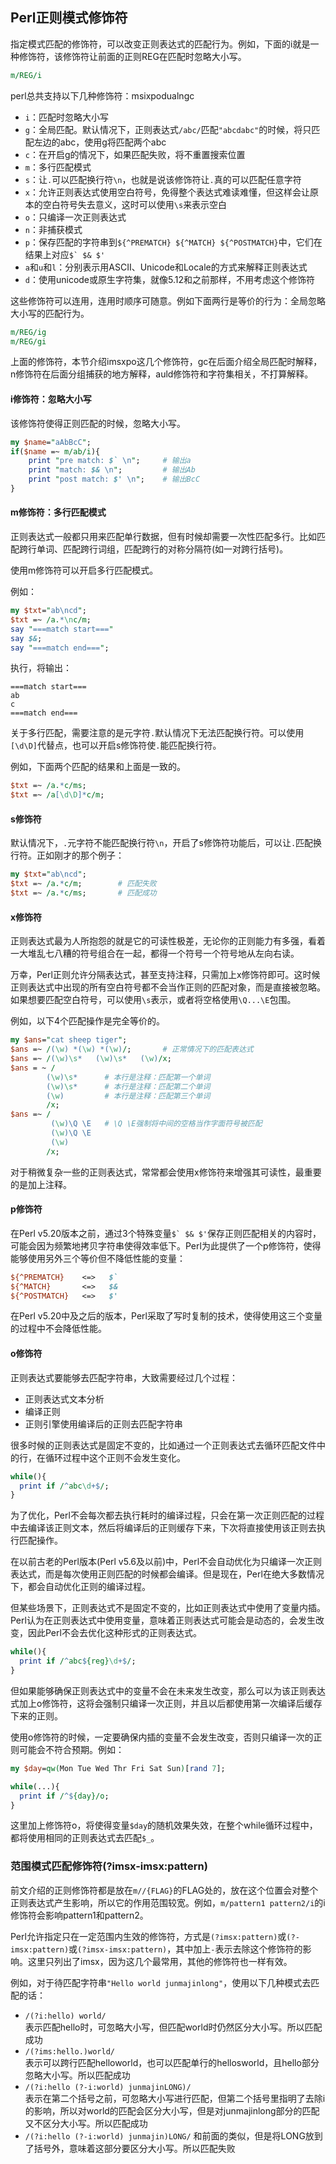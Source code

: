 ## Perl正则模式修饰符

指定模式匹配的修饰符，可以改变正则表达式的匹配行为。例如，下面的i就是一种修饰符，该修饰符让前面的正则REG在匹配时忽略大小写。
```perl
m/REG/i
```

perl总共支持以下几种修饰符：msixpodualngc

- `i`：匹配时忽略大小写  
- `g`：全局匹配。默认情况下，正则表达式`/abc/`匹配`"abcdabc"`的时候，将只匹配左边的abc，使用g将匹配两个abc  
- `c`：在开启g的情况下，如果匹配失败，将不重置搜索位置  
- `m`：多行匹配模式  
- `s`：让`.`可以匹配换行符`\n`，也就是说该修饰符让`.`真的可以匹配任意字符  
- `x`：允许正则表达式使用空白符号，免得整个表达式难读难懂，但这样会让原本的空白符号失去意义，这时可以使用`\s`来表示空白  
- `o`：只编译一次正则表达式  
- `n`：非捕获模式  
- `p`：保存匹配的字符串到`${^PREMATCH} ${^MATCH} ${^POSTMATCH}`中，它们在结果上对应`` $` $& $' ``  
- `a`和`u`和`l`：分别表示用ASCII、Unicode和Locale的方式来解释正则表达式  
- `d`：使用unicode或原生字符集，就像5.12和之前那样，不用考虑这个修饰符  

这些修饰符可以连用，连用时顺序可随意。例如下面两行是等价的行为：全局忽略大小写的匹配行为。
```perl
m/REG/ig
m/REG/gi
```

上面的修饰符，本节介绍imsxpo这几个修饰符，gc在后面介绍全局匹配时解释，n修饰符在后面分组捕获的地方解释，auld修饰符和字符集相关，不打算解释。

#### i修饰符：忽略大小写

该修饰符使得正则匹配的时候，忽略大小写。
```perl
my $name="aAbBcC";
if($name =~ m/ab/i){
    print "pre match: $` \n";     # 输出a
    print "match: $& \n";         # 输出Ab
    print "post match: $' \n";    # 输出BcC
}
```


#### m修饰符：多行匹配模式

正则表达式一般都只用来匹配单行数据，但有时候却需要一次性匹配多行。比如匹配跨行单词、匹配跨行词组，匹配跨行的对称分隔符(如一对跨行括号)。

使用m修饰符可以开启多行匹配模式。

例如：
```perl
my $txt="ab\ncd";
$txt =~ /a.*\nc/m;
say "===match start==="
say $&;
say "===match end===";
```
执行，将输出：
```
===match start===
ab
c
===match end===
```

关于多行匹配，需要注意的是元字符`.`默认情况下无法匹配换行符。可以使用`[\d\D]`代替点，也可以开启s修饰符使`.`能匹配换行符。

例如，下面两个匹配的结果和上面是一致的。
```perl
$txt =~ /a.*c/ms;
$txt =~ /a[\d\D]*c/m;
```

#### s修饰符

默认情况下，`.`元字符不能匹配换行符`\n`，开启了s修饰符功能后，可以让`.`匹配换行符。正如刚才的那个例子：
```perl
my $txt="ab\ncd";
$txt =~ /a.*c/m;        # 匹配失败
$txt =~ /a.*c/ms;       # 匹配成功
```

#### x修饰符

正则表达式最为人所抱怨的就是它的可读性极差，无论你的正则能力有多强，看着一大堆乱七八糟的符号组合在一起，都得一个符号一个符号地从左向右读。

万幸，Perl正则允许分隔表达式，甚至支持注释，只需加上x修饰符即可。这时候正则表达式中出现的所有空白符号都不会当作正则的匹配对象，而是直接被忽略。如果想要匹配空白符号，可以使用`\s`表示，或者将空格使用`\Q...\E`包围。

例如，以下4个匹配操作是完全等价的。
```perl
my $ans="cat sheep tiger";
$ans =~ /(\w) *(\w) *(\w)/;       # 正常情况下的匹配表达式
$ans =~ /(\w)\s*   (\w)\s*   (\w)/x;
$ans = ~ /
        (\w)\s*      # 本行是注释：匹配第一个单词
        (\w)\s*      # 本行是注释：匹配第二个单词
        (\w)         # 本行是注释：匹配第三个单词
        /x;
$ans =~ /
         (\w)\Q \E   # \Q \E强制将中间的空格当作字面符号被匹配
         (\w)\Q \E
         (\w)
        /x;
```

对于稍微复杂一些的正则表达式，常常都会使用x修饰符来增强其可读性，最重要的是加上注释。

#### p修饰符

在Perl v5.20版本之前，通过3个特殊变量`` $` $& $' ``保存正则匹配相关的内容时，可能会因为频繁地拷贝字符串使得效率低下。Perl为此提供了一个p修饰符，使得能够使用另外三个等价但不降低性能的变量：
```perl
${^PREMATCH}    <=>   $`
${^MATCH}       <=>   $&
${^POSTMATCH}   <=>   $'
```

在Perl v5.20中及之后的版本，Perl采取了写时复制的技术，使得使用这三个变量的过程中不会降低性能。

#### o修饰符

正则表达式要能够去匹配字符串，大致需要经过几个过程：  

- 正则表达式文本分析  
- 编译正则  
- 正则引擎使用编译后的正则去匹配字符串  

很多时候的正则表达式是固定不变的，比如通过一个正则表达式去循环匹配文件中的行，在循环过程中这个正则不会发生变化。

```perl
while(){
  print if /^abc\d+$/;
}
```

为了优化，Perl不会每次都去执行耗时的编译过程，只会在第一次正则匹配的过程中去编译该正则文本，然后将编译后的正则缓存下来，下次将直接使用该正则去执行匹配操作。 

在以前古老的Perl版本(Perl v5.6及以前)中，Perl不会自动优化为只编译一次正则表达式，而是每次使用正则匹配的时候都会编译。但是现在，Perl在绝大多数情况下，都会自动优化正则的编译过程。

但某些场景下，正则表达式不是固定不变的，比如正则表达式中使用了变量内插。Perl认为在正则表达式中使用变量，意味着正则表达式可能会是动态的，会发生改变，因此Perl不会去优化这种形式的正则表达式。

```perl
while(){
  print if /^abc${reg}\d+$/;
}
```

但如果能够确保正则表达式中的变量不会在未来发生改变，那么可以为该正则表达式加上o修饰符，这将会强制只编译一次正则，并且以后都使用第一次编译后缓存下来的正则。

使用o修饰符的时候，一定要确保内插的变量不会发生改变，否则只编译一次的正则可能会不符合预期。例如：

```perl
my $day=qw(Mon Tue Wed Thr Fri Sat Sun)[rand 7];

while(...){
  print if /^${day}/o;
}
```

这里加上修饰符o，将使得变量`$day`的随机效果失效，在整个while循环过程中，都将使用相同的正则表达式去匹配`$_`。

### 范围模式匹配修饰符(?imsx-imsx:pattern)

前文介绍的正则修饰符都是放在`m//{FLAG}`的FLAG处的，放在这个位置会对整个正则表达式产生影响，所以它的作用范围较宽。例如，`m/pattern1 pattern2/i`的i修饰符会影响pattern1和pattern2。

Perl允许指定只在一定范围内生效的修饰符，方式是`(?imsx:pattern)`或`(?-imsx:pattern)`或`(?imsx-imsx:pattern)`，其中加上`-`表示去除这个修饰符的影响。这里只列出了imsx，因为这几个最常用，其他的修饰符也一样有效。

例如，对于待匹配字符串`"Hello world junmajinlong"`，使用以下几种模式去匹配的话：  
- `/(?i:hello) world/`  
  表示匹配hello时，可忽略大小写，但匹配world时仍然区分大小写。所以匹配成功  
- `/(?ims:hello.)world/`  
  表示可以跨行匹配helloworld，也可以匹配单行的hellosworld，且hello部分忽略大小写。所以匹配成功  
- `/(?i:hello (?-i:world) junmajinLONG)/`  
  表示在第二个括号之前，可忽略大小写进行匹配，但第二个括号里指明了去除i的影响，所以对world的匹配会区分大小写，但是对junmajinlong部分的匹配又不区分大小写。所以匹配成功  
- `/(?i:hello (?-i:world) junmajin)LONG/`
  和前面的类似，但是将LONG放到了括号外，意味着这部分要区分大小写。所以匹配失败  
